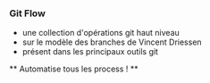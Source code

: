 ### Git Flow
- une collection d'opérations git haut niveau
- sur le modèle des branches de Vincent Driessen 
- présent dans les principaux outils git


<!-- .element: class="fragment" data-fragment-index="1" --> ** Automatise tous les process ! **
